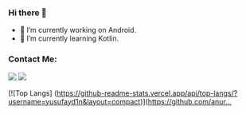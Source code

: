 ### Hi there 👋


- 🔭 I’m currently working on Android.
- 🌱 I’m currently learning Kotlin.


### Contact Me:

[<img src="https://cdn3.iconfinder.com/data/icons/colorful-guache-social-media-logos-1/159/social-media_gmail-64.png"/>](mailto:yusufaydn24@gmail.com)
[<img target="_blank" src="https://cdn4.iconfinder.com/data/icons/colorful-guache-social-media-logos-1/159/social-media_linkedin-64.png"/>](https://www.linkedin.com/in/yusfayd1n/)


[![Top Langs] (https://github-readme-stats.vercel.app/api/top-langs/?username=yusufayd1n&layout=compact)](https://github.com/anur…

